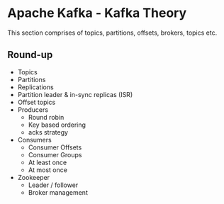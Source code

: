 # Apache Kafka - Kafka Theory

This section comprises of topics, partitions, offsets, brokers, topics etc.

## Round-up

- Topics
- Partitions
- Replications
- Partition leader & in-sync replicas (ISR)
- Offset topics
- Producers
  - Round robin
  - Key based ordering
  - acks strategy
- Consumers
  - Consumer Offsets
  - Consumer Groups
  - At least once
  - At most once
- Zookeeper
  - Leader / follower
  - Broker management
